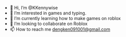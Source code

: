 - 👋 Hi, I’m @KKennywise
- 👀 I’m interested in games and typing.
- 🌱 I’m currently learning how to make games on roblox
- 💞️ I’m looking to collaborate on Roblox
- 📫 How to reach me dengken091001@gmail.com

<!---
KKennywise/KKennywise is a ✨ special ✨ repository because its `README.md` (this file) appears on your GitHub profile.
You can click the Preview link to take a look at your changes.
--->
